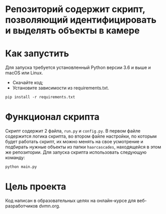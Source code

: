 # Репозиторий содержит скрипт, позволяющий идентифицировать и выделять объекты в камере

# Как запустить
Для запуска требуется установленный Python версии 3.6 и выше и macOS или Linux.

- Скачайте код;
- Установите зависимости из requirements.txt.
```
pip install -r requirements.txt
```
# Функционал скрипта
Скрипт содержит 2 файла, `run.py` и `config.py`. В первом файле содержится логика скрипта, во втором файле настройки, по которым будет работать скрипт, их можно менять на свое усмотрение и подбирать нужные объекты из папки `haarcascades`, находящейся в этом же репозитории.
Для запуска скрипта использовать следующую команду:

```
python main.py
```

# Цель проекта

Код написан в образовательных целях на онлайн-курсе для веб-разработчиков dvmn.org.

